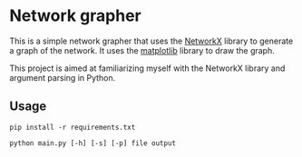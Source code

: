 # Network grapher

This is a simple network grapher that uses the [NetworkX](https://networkx.github.io/) library to generate a graph of the network. It uses the [matplotlib](https://matplotlib.org/) library to draw the graph.

This project is aimed at familiarizing myself with the NetworkX library and argument parsing in Python.

## Usage

```
pip install -r requirements.txt
```
```
python main.py [-h] [-s] [-p] file output
```
